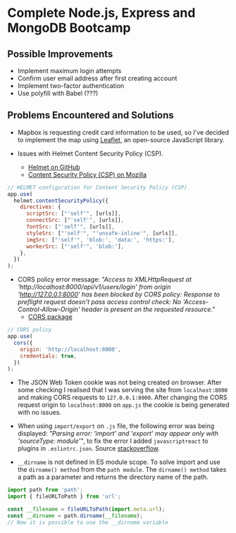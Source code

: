 # Complete Node.js, Express and MongoDB Bootcamp

## Possible Improvements

- Implement maximum login attempts
- Confirm user email address after first creating account
- Implement two-factor authentication
- Use polyfill with Babel (???)

## Problems Encountered and Solutions

- Mapbox is requesting credit card information to be used, so I've decided to implement the map using [Leaflet](https://leafletjs.com/), an open-source JavaScript library.

- Issues with Helmet Content Security Policy (CSP).

  - [Helmet on GitHub](https://github.com/helmetjs/helmet)
  - [Content Security Policy (CSP) on Mozilla](https://developer.mozilla.org/en-US/docs/Web/HTTP/CSP)

```javascript
// HELMET configuration for Content Security Policy (CSP)
app.use(
  helmet.contentSecurityPolicy({
    directives: {
      scriptSrc: ["'self'", [urls]],
      connectSrc: ["'self'", [urls]],
      fontSrc: ["'self'", [urls]],
      styleSrc: ["'self'", "'unsafe-inline'", [urls]],
      imgSrc: ["'self'", 'blob:', 'data:', 'https:'],
      workerSrc: ["'self'", 'blob:'],
    },
  })
);
```

- CORS policy error message: _"Access to XMLHttpRequest at 'http://localhost:8000/api/v1/users/login' from origin 'http://127.0.0.1:8000' has been blocked by CORS policy: Response to preflight request doesn't pass access control check: No 'Access-Control-Allow-Origin' header is present on the requested resource."_
  - [CORS package](https://github.com/expressjs/cors)

```javascript
// CORS policy
app.use(
  cors({
    origin: 'http://localhost:8000',
    credentials: true,
  })
);
```

- The JSON Web Token cookie was not being created on browser. After some checking I realised that I was serving the site from `localhost:8000` and making CORS requests to `127.0.0.1:8000`. After changing the CORS request origin to `localhost:8000` on `app.js` the cookie is being generated with no issues.

- When using `import/export` on `.js` file, the following error was being displayed: _"Parsing error: 'import' and 'export' may appear only with 'sourceType: module'"_, to fix the error I added `javascriptreact` to plugins in `.eslintrc.json`. Source [stackoverflow](https://stackoverflow.com/questions/39158552/ignore-eslint-error-import-and-export-may-only-appear-at-the-top-level).

- `__dirname` is not defined in ES module scope. To solve import and use the `dirname() method` from the `path module`. The `dirname() method` takes a path as a parameter and returns the directory name of the path.

```javascript
import path from 'path';
import { fileURLToPath } from 'url';

const __filename = fileURLToPath(import.meta.url);
const __dirname = path.dirname(__filename);
// Now it is possible to use the __dirname variable
```

